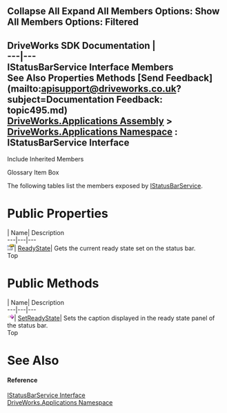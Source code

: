 Collapse All Expand All Members Options: Show All  Members Options: Filtered   
---  
DriveWorks SDK Documentation  |   
---|---  
IStatusBarService Interface Members   
See Also Properties Methods [Send Feedback](mailto:apisupport@driveworks.co.uk?subject=Documentation Feedback: topic495.md)  
[DriveWorks.Applications Assembly](topic13.md) > [DriveWorks.Applications Namespace](topic16.md) : IStatusBarService Interface  
---  
  
Include Inherited Members    


Glossary Item Box

The following tables list the members exposed by [IStatusBarService](topic495.md).

# Public Properties

| Name| Description  
---|---|---  
![ Property](dotnetimages/Property.gif)| [ReadyState](topic501.md)| Gets the current ready state set on the status bar.   
Top

# Public Methods

| Name| Description  
---|---|---  
![ Method](dotnetimages/Method.gif)| [SetReadyState](topic500.md)| Sets the caption displayed in the ready state panel of the status bar.   
Top

# See Also

#### Reference

[IStatusBarService Interface](topic495.md)   
[DriveWorks.Applications Namespace](topic16.md)


